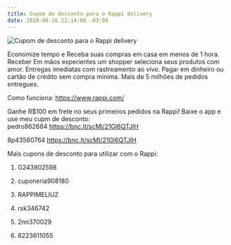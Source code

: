 ```yaml
---
title: Cupom de desconto para o Rappi delivery
date: 2018-08-16 22:14:00 -03:00
---
```


![Cupom de desconto para o Rappi delivery](http://cupomdesconto.siteleaf.net/images/capa-768x410.jpg)

Economize tempo e Receba suas compras em casa em menos de 1 hora. Receber Em mãos experientes um shopper seleciona seus produtos com amor. Entregas imediatas com rastreamento ao vivo. Pagar em dinheiro ou cartão de crédito sem compra mínima. Mais de 5 milhões de pedidos entregues.

Como funciona: https://www.rappi.com/

Ganhe R$100 em frete no seus primeiros pedidos na Rappi! Baixe o app e use meu cupm de desconto:
\
pedro862684 https://bnc.lt/scMl/21Gl6QTJIH

8p43560764 https://bnc.lt/scMl/21Gl6QTJIH

Mais cupons de desconto para utilizar com o Rappi:

1. G243802598

2. cuponeria908180

3. RAPPIMELIUZ

4. rsk346742

5. 2nn370029

6. 8223611055